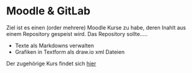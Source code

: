 # Moodle & GitLab
Ziel ist es einen (order mehrere) Moodle Kurse zu habe, deren Inahlt aus einem Repository gespeist wird. Das Repository sollte.....
- Texte als Markdowns verwalten
- Grafiken in Textform als draw.io xml Dateien

Der zugehörige Kurs findet sich [hier](https://moodle.mm-bbs.de/moodle/course/view.php?id=2659)
